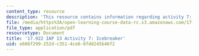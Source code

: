 ```yaml
---
content_type: resource
description: 'This resource contains information regarding activity 7: icebreaker.'
file: /media/https%3A/open-learning-course-data-rc.s3.amazonaws.com/17-922-dr-martin-luther-king-jr-iap-design-seminar-january-iap-2013/e666f299252dc3514ce66fdd245b46f2_MIT17_922IAP13_Activity7.pdf
file_type: application/pdf
resourcetype: Document
title: '17.922 IAP 13 Activity 7: Icebreaker'
uid: e666f299-252d-c351-4ce6-6fdd245b46f2
---
```

